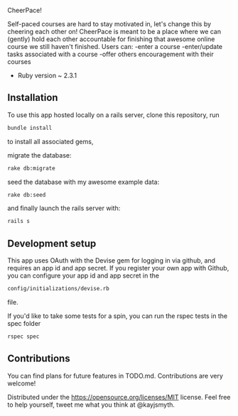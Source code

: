 
CheerPace!

Self-paced courses are hard to stay motivated in, let's change this by cheering each other on!  CheerPace is meant to be a place where we can (gently) hold each other accountable for finishing that awesome online course we still haven't finished. Users can:
	-enter a course
	-enter/update tasks associated with a course
	-offer others encouragement with their courses

* Ruby version ~ 2.3.1

## Installation

To use this app hosted locally on a rails server, clone this repository, run 

```sh
bundle install
```	
to install all associated gems,

migrate the database:
```sh
rake db:migrate
```	
seed the database with my awesome example data:
```sh
rake db:seed
```	
and finally launch the rails server with:
```sh
rails s
```	

## Development setup
This app uses OAuth with the Devise gem for logging in via github, and requires an app id and app secret. If you register your own app with Github, you can configure your app id and app secret in the 
```sh
config/initializations/devise.rb
```	
file.

If you'd like to take some tests for a spin, you can run the rspec tests in the spec folder

```sh
rspec spec
```
## Contributions

You can find plans for future features in TODO.md.  Contributions are very welcome!

Distributed under the https://opensource.org/licenses/MIT license. Feel free to help yourself, tweet me what you think at @kayjsmyth.
